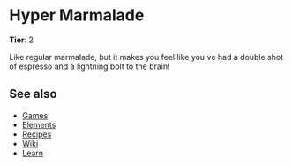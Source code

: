 # Hyper Marmalade

**Tier**: 2

Like regular marmalade, but it makes you feel like you've had a double shot of espresso and a lightning bolt to the brain!

## See also

* [Games](/wiki/games)
* [Elements](/wiki/elements)
* [Recipes](/wiki/recipes)
* [Wiki](/wiki/index)
* [Learn](/learn/index)